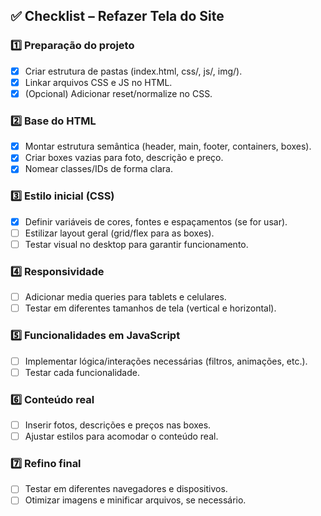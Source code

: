 ## ✅ Checklist – Refazer Tela do Site

### 1️⃣ Preparação do projeto
- [x] Criar estrutura de pastas (index.html, css/, js/, img/).
- [x] Linkar arquivos CSS e JS no HTML.
- [x] (Opcional) Adicionar reset/normalize no CSS.

### 2️⃣ Base do HTML
- [x] Montar estrutura semântica (header, main, footer, containers, boxes).
- [x] Criar boxes vazias para foto, descrição e preço.
- [x] Nomear classes/IDs de forma clara.

### 3️⃣ Estilo inicial (CSS)
- [x] Definir variáveis de cores, fontes e espaçamentos (se for usar).
- [ ] Estilizar layout geral (grid/flex para as boxes).
- [ ] Testar visual no desktop para garantir funcionamento.

### 4️⃣ Responsividade
- [ ] Adicionar media queries para tablets e celulares.
- [ ] Testar em diferentes tamanhos de tela (vertical e horizontal).

### 5️⃣ Funcionalidades em JavaScript
- [ ] Implementar lógica/interações necessárias (filtros, animações, etc.).
- [ ] Testar cada funcionalidade.

### 6️⃣ Conteúdo real
- [ ] Inserir fotos, descrições e preços nas boxes.
- [ ] Ajustar estilos para acomodar o conteúdo real.

### 7️⃣ Refino final
- [ ] Testar em diferentes navegadores e dispositivos.
- [ ] Otimizar imagens e minificar arquivos, se necessário.